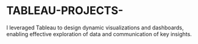 # TABLEAU-PROJECTS-
I leveraged Tableau to design dynamic visualizations and dashboards, enabling effective exploration of data and communication of key insights.
